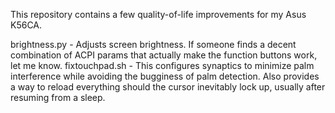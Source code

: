This repository contains a few quality-of-life improvements for my Asus K56CA.

brightness.py - Adjusts screen brightness.  If someone finds a decent combination of ACPI params that actually make the function buttons work, let me know.
fixtouchpad.sh - This configures synaptics to minimize palm interference while avoiding the bugginess of palm detection.  Also provides a way to reload everything should the cursor inevitably lock up, usually after resuming from a sleep.
